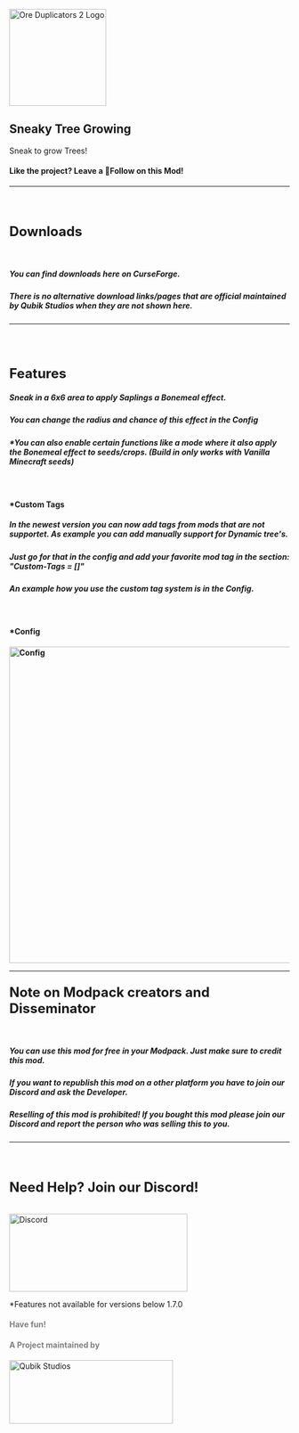 <p><img src="https://i.imgur.com/KoTKu8x.png" alt="Ore Duplicators 2 Logo" width="174" height="174" /></p>
<h2><strong>Sneaky Tree Growing</strong></h2>
<p>Sneak to grow Trees!</p>
<h4><strong>Like the project? Leave a</strong> 💖<strong>Follow on this Mod!</strong></h4>
<hr />
<h3>&nbsp;</h3>
<h3><span style="font-size: 24px;"><strong>Downloads</strong></span></h3>
<p>&nbsp;</p>
<div>
<h5>You can find downloads here on CurseForge.</h5>
<h5>There is no alternative download links/pages that are official maintained by Qubik Studios when they are not shown here.</h5>
</div>
<hr />
<h3><span style="font-size: 24px;">&nbsp;</span></h3>
<h3><span style="font-size: 24px;"><strong>Features</strong></span></h3>
<div>
<h5>Sneak in a 6x6 area to apply Saplings a Bonemeal effect.</h5>
<h5>You can change the radius and chance of this effect in the Config</h5>
<h5>*You can also enable certain functions like a mode where it also apply the Bonemeal effect to seeds/crops. (Build in only works with Vanilla Minecraft seeds)</h5>
<p>&nbsp;</p>
</div>
<h4><strong>*Custom Tags</strong></h4>
<div>
<h5>In the newest version you can now add tags from mods that are not supportet. As example you can add manually support for Dynamic tree's.</h5>
<h5>Just go for that in the config and add your favorite mod tag in the section: "Custom-Tags = []"</h5>
<h5>An example how you use the custom tag system is in the Config.</h5>
<p>&nbsp;</p>
</div>
<h4><strong>*Config</strong></h4>
<p><b><img src="https://qubik-studios.net/wp-content/uploads/2022/01/Config.png" alt="Config" width="922" height="568" /></b></p>
<hr />
<h3><span style="font-size: 24px;"><strong>Note on Modpack creators and Disseminator</strong></span></h3>
<p>&nbsp;</p>
<div>
<h5>You can use this mod for free in your Modpack. Just make sure to credit this mod.</h5>
<h5>If you want to republish this mod on a other platform you have to join our Discord and ask the Developer.</h5>
<h5>Reselling of this mod is prohibited! If you bought this mod please join our Discord and report the person who was selling this to you.</h5>
</div>
<hr />
<h3>&nbsp;</h3>
<h3><span style="font-size: 24px;"><strong>Need Help? Join our Discord!</strong></span></h3>
<p><br /><a href="http://discord.qubik-studios.net" target="_blank" rel="noopener noreferrer"><img src="https://discordapp.com/api/guilds/759767022916599808/embed.png?style=banner3" alt="Discord" width="320" height="140" /></a></p>
<p>*Features not available for versions below 1.7.0</p>
<h4><strong><span style="color: #808080;">Have fun!</span></strong></h4>
<h4><strong><span style="color: #808080;">A Project maintained by</span></strong></h4>
<p><img src="https://qubik-studios.net/wp-content/uploads/2021/10/QUBIK-STUDIOS-BANNER-DARKMODE.png" alt="Qubik Studios" width="294" height="114" /></p>
